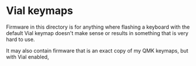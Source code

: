 # Vial keymaps

Firmware in this directory is for anything where flashing a keyboard with the default Vial keymap doesn't make sense or results in something that is very hard to use.

It may also contain firmware that is an exact copy of my QMK keymaps, but with Vial enabled, 